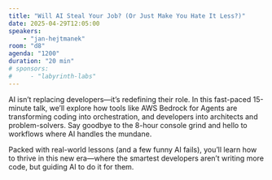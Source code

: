 ```yaml
---
title: "Will AI Steal Your Job? (Or Just Make You Hate It Less?)"
date: 2025-04-29T12:05:00
speakers:
    - "jan-hejtmanek"
room: "d8"
agenda: "1200"
duration: "20 min"
# sponsors:
#     - "labyrinth-labs"
---
```


AI isn’t replacing developers—it’s redefining their role. In this fast-paced 15-minute talk, we’ll explore how tools like AWS Bedrock for Agents are transforming coding into orchestration, and developers into architects and problem-solvers. Say goodbye to the 8-hour console grind and hello to workflows where AI handles the mundane.

Packed with real-world lessons (and a few funny AI fails), you’ll learn how to thrive in this new era—where the smartest developers aren’t writing more code, but guiding AI to do it for them.